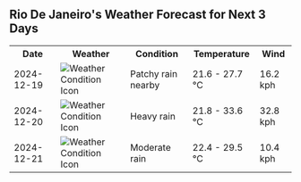 ## Rio De Janeiro's Weather Forecast for Next 3 Days

<table>
<tr><th>Date</th><th>Weather</th><th>Condition</th><th>Temperature</th><th>Wind</th></tr>
<tr><td>2024-12-19</td><td><img src="https://cdn.weatherapi.com/weather/64x64/day/176.png" alt="Weather Condition Icon"/></td><td>Patchy rain nearby</td><td>21.6 - 27.7 °C</td><td>16.2 kph</td></tr>
<tr><td>2024-12-20</td><td><img src="https://cdn.weatherapi.com/weather/64x64/day/308.png" alt="Weather Condition Icon"/></td><td>Heavy rain</td><td>21.8 - 33.6 °C</td><td>32.8 kph</td></tr>
<tr><td>2024-12-21</td><td><img src="https://cdn.weatherapi.com/weather/64x64/day/302.png" alt="Weather Condition Icon"/></td><td>Moderate rain</td><td>22.4 - 29.5 °C</td><td>10.4 kph</td></tr>
</table>
